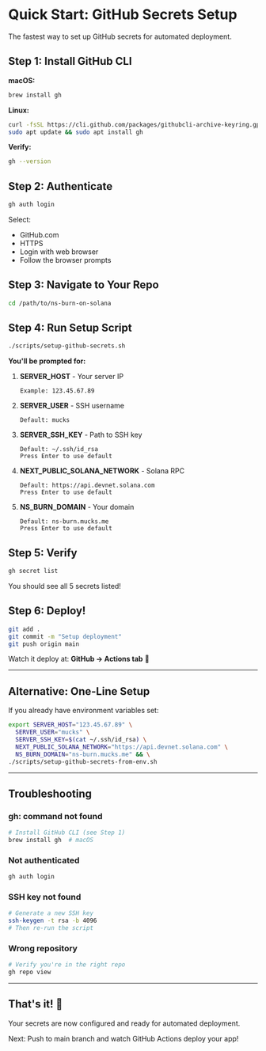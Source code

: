 # Quick Start: GitHub Secrets Setup

The fastest way to set up GitHub secrets for automated deployment.

## Step 1: Install GitHub CLI

**macOS:**
```bash
brew install gh
```

**Linux:**
```bash
curl -fsSL https://cli.github.com/packages/githubcli-archive-keyring.gpg | sudo dd of=/usr/share/keyrings/githubcli-archive-keyring.gpg
sudo apt update && sudo apt install gh
```

**Verify:**
```bash
gh --version
```

## Step 2: Authenticate

```bash
gh auth login
```

Select:
- GitHub.com
- HTTPS
- Login with web browser
- Follow the browser prompts

## Step 3: Navigate to Your Repo

```bash
cd /path/to/ns-burn-on-solana
```

## Step 4: Run Setup Script

```bash
./scripts/setup-github-secrets.sh
```

**You'll be prompted for:**

1. **SERVER_HOST** - Your server IP
   ```
   Example: 123.45.67.89
   ```

2. **SERVER_USER** - SSH username
   ```
   Default: mucks
   ```

3. **SERVER_SSH_KEY** - Path to SSH key
   ```
   Default: ~/.ssh/id_rsa
   Press Enter to use default
   ```

4. **NEXT_PUBLIC_SOLANA_NETWORK** - Solana RPC
   ```
   Default: https://api.devnet.solana.com
   Press Enter to use default
   ```

5. **NS_BURN_DOMAIN** - Your domain
   ```
   Default: ns-burn.mucks.me
   Press Enter to use default
   ```

## Step 5: Verify

```bash
gh secret list
```

You should see all 5 secrets listed!

## Step 6: Deploy!

```bash
git add .
git commit -m "Setup deployment"
git push origin main
```

Watch it deploy at: **GitHub → Actions tab** 🚀

---

## Alternative: One-Line Setup

If you already have environment variables set:

```bash
export SERVER_HOST="123.45.67.89" \
  SERVER_USER="mucks" \
  SERVER_SSH_KEY=$(cat ~/.ssh/id_rsa) \
  NEXT_PUBLIC_SOLANA_NETWORK="https://api.devnet.solana.com" \
  NS_BURN_DOMAIN="ns-burn.mucks.me" && \
./scripts/setup-github-secrets-from-env.sh
```

---

## Troubleshooting

### gh: command not found
```bash
# Install GitHub CLI (see Step 1)
brew install gh  # macOS
```

### Not authenticated
```bash
gh auth login
```

### SSH key not found
```bash
# Generate a new SSH key
ssh-keygen -t rsa -b 4096
# Then re-run the script
```

### Wrong repository
```bash
# Verify you're in the right repo
gh repo view
```

---

## That's it! 🎉

Your secrets are now configured and ready for automated deployment.

Next: Push to main branch and watch GitHub Actions deploy your app!

